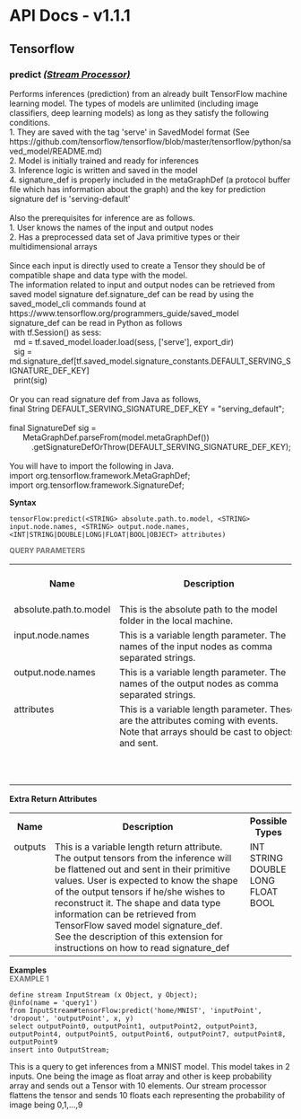 # API Docs - v1.1.1

## Tensorflow

### predict *<a target="_blank" href="https://wso2.github.io/siddhi/documentation/siddhi-4.0/#stream-processor">(Stream Processor)</a>*

<p style="word-wrap: break-word">Performs inferences (prediction) from an already built TensorFlow machine learning model. The types of models are unlimited (including image classifiers, deep learning models) as long as they satisfy the following conditions.<br>1. They are saved with the tag 'serve' in SavedModel format (See https://github.com/tensorflow/tensorflow/blob/master/tensorflow/python/saved_model/README.md)<br>2. Model is initially trained and ready for inferences<br>3. Inference logic is written and saved in the model<br>4. signature_def is properly included in the metaGraphDef (a protocol buffer file which has information about the graph) and the key for prediction signature def is 'serving-default'<br><br>Also the prerequisites for inference are as follows.<br>1. User knows the names of the input and output nodes<br>2. Has a preprocessed data set of Java primitive types or their multidimensional arrays<br><br>Since each input is directly used to create a Tensor they should be of compatible shape and data type with the model.<br>The information related to input and output nodes can be retrieved from saved model signature def.signature_def can be read by using the saved_model_cli commands found at https://www.tensorflow.org/programmers_guide/saved_model<br>signature_def can be read in Python as follows<br>with tf.Session() as sess:<br>&nbsp;&nbsp;md = tf.saved_model.loader.load(sess, ['serve'], export_dir)<br>&nbsp;&nbsp;sig = md.signature_def[tf.saved_model.signature_constants.DEFAULT_SERVING_SIGNATURE_DEF_KEY]<br>&nbsp;&nbsp;print(sig)<br><br>Or you can read signature def from Java as follows,<br>final String DEFAULT_SERVING_SIGNATURE_DEF_KEY = "serving_default"; <br><br>final SignatureDef sig =<br>&nbsp;&nbsp;&nbsp;&nbsp;&nbsp;&nbsp;MetaGraphDef.parseFrom(model.metaGraphDef())<br>&nbsp;&nbsp;&nbsp;&nbsp;&nbsp;&nbsp;&nbsp;&nbsp;&nbsp;&nbsp;.getSignatureDefOrThrow(DEFAULT_SERVING_SIGNATURE_DEF_KEY);<br><br>You will have to import the following in Java.<br>import org.tensorflow.framework.MetaGraphDef;<br>import org.tensorflow.framework.SignatureDef;</p>

<span id="syntax" class="md-typeset" style="display: block; font-weight: bold;">Syntax</span>
```
tensorFlow:predict(<STRING> absolute.path.to.model, <STRING> input.node.names, <STRING> output.node.names, <INT|STRING|DOUBLE|LONG|FLOAT|BOOL|OBJECT> attributes)
```

<span id="query-parameters" class="md-typeset" style="display: block; color: rgba(0, 0, 0, 0.54); font-size: 12.8px; font-weight: bold;">QUERY PARAMETERS</span>
<table>
    <tr>
        <th>Name</th>
        <th style="min-width: 20em">Description</th>
        <th>Default Value</th>
        <th>Possible Data Types</th>
        <th>Optional</th>
        <th>Dynamic</th>
    </tr>
    <tr>
        <td style="vertical-align: top">absolute.path.to.model</td>
        <td style="vertical-align: top; word-wrap: break-word">This is the absolute path to the model folder in the local machine.</td>
        <td style="vertical-align: top"></td>
        <td style="vertical-align: top">STRING</td>
        <td style="vertical-align: top">No</td>
        <td style="vertical-align: top">No</td>
    </tr>
    <tr>
        <td style="vertical-align: top">input.node.names</td>
        <td style="vertical-align: top; word-wrap: break-word">This is a variable length parameter. The names of the input nodes as comma separated strings.</td>
        <td style="vertical-align: top"></td>
        <td style="vertical-align: top">STRING</td>
        <td style="vertical-align: top">No</td>
        <td style="vertical-align: top">No</td>
    </tr>
    <tr>
        <td style="vertical-align: top">output.node.names</td>
        <td style="vertical-align: top; word-wrap: break-word">This is a variable length parameter. The names of the output nodes as comma separated strings.</td>
        <td style="vertical-align: top"></td>
        <td style="vertical-align: top">STRING</td>
        <td style="vertical-align: top">No</td>
        <td style="vertical-align: top">No</td>
    </tr>
    <tr>
        <td style="vertical-align: top">attributes</td>
        <td style="vertical-align: top; word-wrap: break-word">This is a variable length parameter. These are the attributes coming with events. Note that arrays should be cast to objects and sent.</td>
        <td style="vertical-align: top"></td>
        <td style="vertical-align: top">INT<br>STRING<br>DOUBLE<br>LONG<br>FLOAT<br>BOOL<br>OBJECT</td>
        <td style="vertical-align: top">No</td>
        <td style="vertical-align: top">No</td>
    </tr>
</table>
<span id="extra-return-attributes" class="md-typeset" style="display: block; font-weight: bold;">Extra Return Attributes</span>
<table>
    <tr>
        <th>Name</th>
        <th style="min-width: 20em">Description</th>
        <th>Possible Types</th>
    </tr>
    <tr>
        <td style="vertical-align: top">outputs</td>
        <td style="vertical-align: top; word-wrap: break-word">This is a variable length return attribute. The output tensors from the inference will be flattened out and sent in their primitive values. User is expected to know the shape of the output tensors if he/she wishes to reconstruct it. The shape and data type information can be retrieved from TensorFlow saved model signature_def. See the description of this extension for instructions on how to read signature_def</td>
        <td style="vertical-align: top">INT<br>STRING<br>DOUBLE<br>LONG<br>FLOAT<br>BOOL</td>
    </tr>
</table>

<span id="examples" class="md-typeset" style="display: block; font-weight: bold;">Examples</span>
<span id="example-1" class="md-typeset" style="display: block; color: rgba(0, 0, 0, 0.54); font-size: 12.8px; font-weight: bold;">EXAMPLE 1</span>
```
define stream InputStream (x Object, y Object);
@info(name = 'query1') 
from InputStream#tensorFlow:predict('home/MNIST', 'inputPoint', 'dropout', 'outputPoint', x, y) 
select outputPoint0, outputPoint1, outputPoint2, outputPoint3, outputPoint4, outputPoint5, outputPoint6, outputPoint7, outputPoint8, outputPoint9 
insert into OutputStream;

```
<p style="word-wrap: break-word">This is a query to get inferences from a MNIST model. This model takes in 2 inputs. One being the image as float array and other is keep probability array and sends out a Tensor with 10 elements. Our stream processor flattens the tensor and sends 10 floats each representing the probability of image being 0,1,...,9</p>

